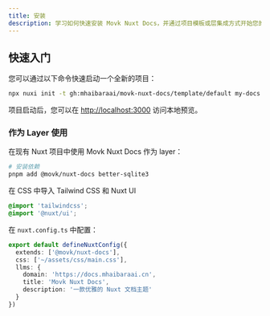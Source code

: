 ```yaml
---
title: 安装
description: 学习如何快速安装 Movk Nuxt Docs，并通过项目模板或层集成方式开始您的文档项目。
---
```


## 快速入门

您可以通过以下命令快速启动一个全新的项目：

```bash [Terminal]
npx nuxi init -t gh:mhaibaraai/movk-nuxt-docs/template/default my-docs
```

项目启动后，您可以在 <http://localhost:3000> 访问本地预览。

### 作为 Layer 使用

在现有 Nuxt 项目中使用 Movk Nuxt Docs 作为 layer：

```bash [Terminal]
# 安装依赖
pnpm add @movk/nuxt-docs better-sqlite3
```

在 CSS 中导入 Tailwind CSS 和 Nuxt UI

```css [app/assets/css/main.css]
@import 'tailwindcss';
@import '@nuxt/ui';
```

在 `nuxt.config.ts` 中配置：

```ts [nuxt.config.ts]
export default defineNuxtConfig({
  extends: ['@movk/nuxt-docs'],
  css: ['~/assets/css/main.css'],
  llms: {
    domain: 'https://docs.mhaibaraai.cn',
    title: 'Movk Nuxt Docs',
    description: '一款优雅的 Nuxt 文档主题'
  }
})
```

